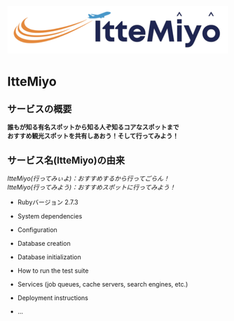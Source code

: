# ![メインロゴ](./app/assets/images/banner.png)

# ItteMiyo

## サービスの概要
**誰もが知る有名スポットから知る人ぞ知るコアなスポットまで**  
**おすすめ観光スポットを共有しあおう！そして行ってみよう！**

## サービス名(ItteMiyo)の由来
*ItteMiyo(行ってみぃよ)：おすすめするから行ってごらん！*<br>
*ItteMiyo(行ってみよう)：おすすめスポットに行ってみよう！*

* Rubyバージョン
  2.7.3

* System dependencies

* Configuration

* Database creation

* Database initialization

* How to run the test suite

* Services (job queues, cache servers, search engines, etc.)

* Deployment instructions

* ...

